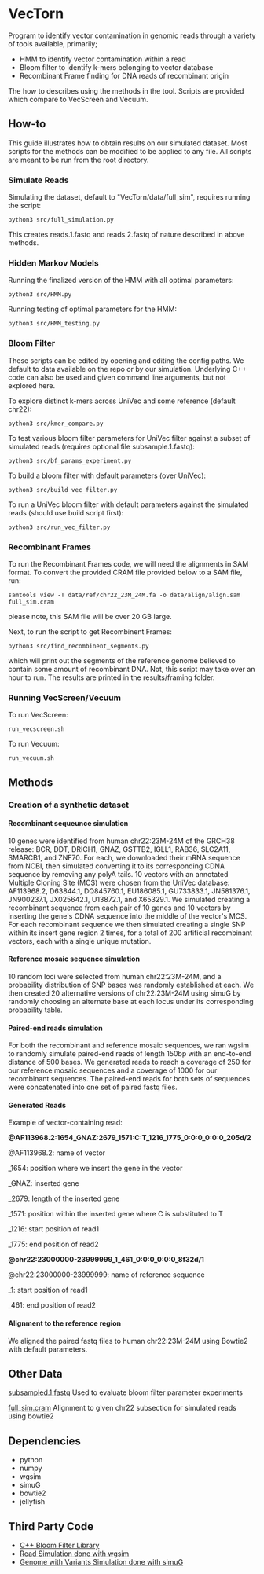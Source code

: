 # VecTorn
Program to identify vector contamination in genomic reads through a variety of tools available, primarily;
- HMM to identify vector contamination within a read
- Bloom filter to identify k-mers belonging to vector database
- Recombinant Frame finding for DNA reads of recombinant origin

The how to describes using the methods in the tool. Scripts are provided which compare to VecScreen and Vecuum.

## How-to
This guide illustrates how to obtain results on our simulated dataset. Most scripts for the methods can be modified to be applied to any file. All scripts are meant to be run from the root directory.

### Simulate Reads
Simulating the dataset, default to "VecTorn/data/full_sim", requires running the script:
```console
python3 src/full_simulation.py
```
This creates reads.1.fastq and reads.2.fastq of nature described in above methods.

### Hidden Markov Models
Running the finalized version of the HMM with all optimal parameters:
```console
python3 src/HMM.py
```

Running testing of optimal parameters for the HMM:
```console
python3 src/HMM_testing.py
```

### Bloom Filter
These scripts can be edited by opening and editing the config paths. We default to data available on the repo or by our simulation. Underlying C++ code can also be used and given command line arguments, but not explored here.

To explore distinct k-mers across UniVec and some reference (default chr22):
```console
python3 src/kmer_compare.py
```

To test various bloom filter parameters for UniVec filter against a subset of simulated reads (requires optional file subsample.1.fastq):
```console
python3 src/bf_params_experiment.py
```

To build a bloom filter with default parameters (over UniVec):
```console
python3 src/build_vec_filter.py
```

To run a UniVec bloom filter with default parameters against the simulated reads (should use build script first):
```console
python3 src/run_vec_filter.py
```

### Recombinant Frames
To run the Recombinant Frames code, we will need the alignments in SAM format. To convert the provided CRAM file provided below to a SAM file, run:
```console
samtools view -T data/ref/chr22_23M_24M.fa -o data/align/align.sam full_sim.cram
```
please note, this SAM file will be over 20 GB large.

Next, to run the script to get Recombinent Frames:
```console
python3 src/find_recombinent_segments.py
```
which will print out the segments of the reference genome believed to contain some amount of recombinant DNA. Not, this script may take over an hour to run. The results are printed in the results/framing folder.

### Running VecScreen/Vecuum
To run VecScreen:
```console
run_vecscreen.sh
```

To run Vecuum:
```console
run_vecuum.sh
```

## Methods

### Creation of a synthetic dataset
#### Recombinant sequeunce simulation
10 genes were identified from human chr22:23M-24M of the GRCH38 release: BCR, DDT, DRICH1, GNAZ, GSTTB2, IGLL1, RAB36, SLC2A11, SMARCB1, and ZNF70. For each, we downloaded their mRNA sequence from NCBI, then simulated converting it to its corresponding CDNA sequence by removing any polyA tails. 10 vectors with an annotated Multiple Cloning Site (MCS) were chosen from the UniVec database: AF113968.2, D63844.1, DQ845760.1, EU186085.1, GU733833.1, JN581376.1, JN900237.1, JX025642.1, U13872.1, and X65329.1. We simulated creating a recombinant sequence from each pair of 10 genes and 10 vectors by inserting the gene's CDNA sequence into the middle of the vector's MCS. For each recombinant sequence we then simulated creating a single SNP within its insert gene region 2 times, for a total of 200 artificial recombinant vectors, each with a single unique mutation.
#### Reference mosaic sequence simulation
10 random loci were selected from human chr22:23M-24M, and a probability distribution of SNP bases was randomly established at each. We then created 20 alternative versions of chr22:23M-24M using simuG by randomly choosing an alternate base at each locus under its corresponding probability table.
#### Paired-end reads simulation
For both the recombinant and reference mosaic sequences, we ran wgsim to randomly simulate paired-end reads of length 150bp with an end-to-end distance of 500 bases. We generated reads to reach a coverage of 250 for our reference mosaic sequences and a coverage of 1000 for our recombinant sequences. The paired-end reads for both sets of sequences were concatenated into one set of paired fastq files.
#### Generated Reads
Example of vector-containing read:

**@AF113968.2:1654_GNAZ:2679_1571:C:T_1216_1775_0:0:0_0:0:0_205d/2**

@AF113968.2: name of vector

_1654: position where we insert the gene in the vector

_GNAZ: inserted gene

_2679: length of the inserted gene

_1571: position within the inserted gene where C is substituted to T

_1216: start position of read1

_1775: end position of read2

**@chr22:23000000-23999999_1_461_0:0:0_0:0:0_8f32d/1**

@chr22:23000000-23999999: name of reference sequence

_1: start position of read1

_461: end position of read2

#### Alignment to the reference region
We aligned the paired fastq files to human chr22:23M-24M using Bowtie2 with default parameters.

## Other Data
[subsampled.1.fastq](https://livejohnshopkins-my.sharepoint.com/:u:/g/personal/nbrown99_jh_edu/EaFoDbuS9Q1JjwBXyKmOf3IB_VjyYvTZRXhKBPkHmtUxpA?e=qx6IkA)
Used to evaluate bloom filter parameter experiments

[full_sim.cram](https://livejohnshopkins-my.sharepoint.com/:u:/g/personal/nbrown99_jh_edu/ERBBmyPtJxBOqkB7HNRy7noB76i59kocJiw3JwHPLpNxiQ?e=aG0Q6t)
Alignment to given chr22 subsection for simulated reads using bowtie2

## Dependencies
- python
- numpy
- wgsim
- simuG
- bowtie2
- jellyfish

## Third Party Code
- [C++ Bloom Filter Library](http://www.partow.net/programming/bloomfilter/index.html)
- [Read Simulation done with wgsim](https://github.com/lh3/wgsim)
- [Genome with Variants Simulation done with simuG](https://github.com/yjx1217/simuG)
